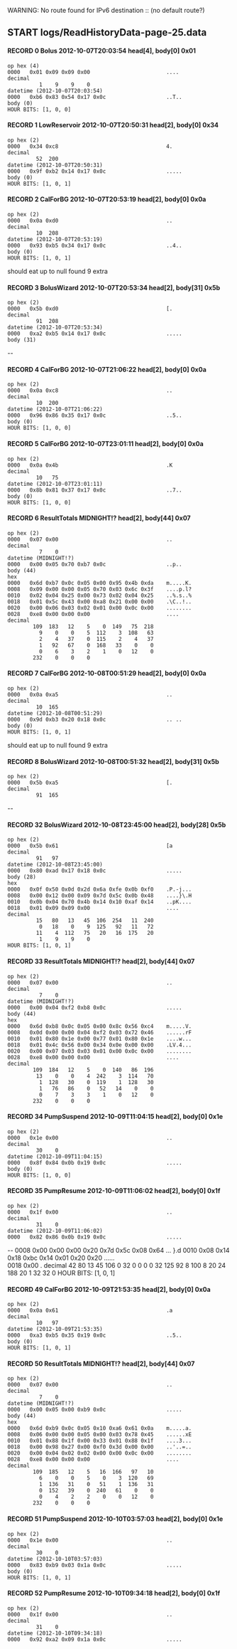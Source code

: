 WARNING: No route found for IPv6 destination :: (no default route?)
## START logs/ReadHistoryData-page-25.data
#### RECORD 0 Bolus 2012-10-07T20:03:54 head[4], body[0] 0x01
    op hex (4)
    0000   0x01 0x09 0x09 0x00                        ....
    decimal
              1    9    9    0
    datetime (2012-10-07T20:03:54)
    0000   0xb6 0x83 0x54 0x17 0x0c                   ..T..
    body (0)
    HOUR BITS: [1, 0, 0]

#### RECORD 1 LowReservoir 2012-10-07T20:50:31 head[2], body[0] 0x34
    op hex (2)
    0000   0x34 0xc8                                  4.
    decimal
             52  200
    datetime (2012-10-07T20:50:31)
    0000   0x9f 0xb2 0x14 0x17 0x0c                   .....
    body (0)
    HOUR BITS: [1, 0, 1]

#### RECORD 2 CalForBG 2012-10-07T20:53:19 head[2], body[0] 0x0a
    op hex (2)
    0000   0x0a 0xd0                                  ..
    decimal
             10  208
    datetime (2012-10-07T20:53:19)
    0000   0x93 0xb5 0x34 0x17 0x0c                   ..4..
    body (0)
    HOUR BITS: [1, 0, 1]

should eat up to null
found 9 extra
#### RECORD 3 BolusWizard 2012-10-07T20:53:34 head[2], body[31] 0x5b
    op hex (2)
    0000   0x5b 0xd0                                  [.
    decimal
             91  208
    datetime (2012-10-07T20:53:34)
    0000   0xa2 0xb5 0x14 0x17 0x0c                   .....
    body (31)
--
#### RECORD 4 CalForBG 2012-10-07T21:06:22 head[2], body[0] 0x0a
    op hex (2)
    0000   0x0a 0xc8                                  ..
    decimal
             10  200
    datetime (2012-10-07T21:06:22)
    0000   0x96 0x86 0x35 0x17 0x0c                   ..5..
    body (0)
    HOUR BITS: [1, 0, 0]

#### RECORD 5 CalForBG 2012-10-07T23:01:11 head[2], body[0] 0x0a
    op hex (2)
    0000   0x0a 0x4b                                  .K
    decimal
             10   75
    datetime (2012-10-07T23:01:11)
    0000   0x8b 0x81 0x37 0x17 0x0c                   ..7..
    body (0)
    HOUR BITS: [1, 0, 0]

#### RECORD 6 ResultTotals MIDNIGHT!? head[2], body[44] 0x07
    op hex (2)
    0000   0x07 0x00                                  ..
    decimal
              7    0
    datetime (MIDNIGHT!?)
    0000   0x00 0x05 0x70 0xb7 0x0c                   ..p..
    body (44)
    hex
    0000   0x6d 0xb7 0x0c 0x05 0x00 0x95 0x4b 0xda    m.....K.
    0008   0x09 0x00 0x00 0x05 0x70 0x03 0x6c 0x3f    ....p.l?
    0010   0x02 0x04 0x25 0x00 0x73 0x02 0x04 0x25    ..%.s..%
    0018   0x01 0x5c 0x43 0x00 0xa8 0x21 0x00 0x00    .\C..!..
    0020   0x00 0x06 0x03 0x02 0x01 0x00 0x0c 0x00    ........
    0028   0xe8 0x00 0x00 0x00                        ....
    decimal
            109  183   12    5    0  149   75  218
              9    0    0    5  112    3  108   63
              2    4   37    0  115    2    4   37
              1   92   67    0  168   33    0    0
              0    6    3    2    1    0   12    0
            232    0    0    0
    

#### RECORD 7 CalForBG 2012-10-08T00:51:29 head[2], body[0] 0x0a
    op hex (2)
    0000   0x0a 0xa5                                  ..
    decimal
             10  165
    datetime (2012-10-08T00:51:29)
    0000   0x9d 0xb3 0x20 0x18 0x0c                   .. ..
    body (0)
    HOUR BITS: [1, 0, 1]

should eat up to null
found 9 extra
#### RECORD 8 BolusWizard 2012-10-08T00:51:32 head[2], body[31] 0x5b
    op hex (2)
    0000   0x5b 0xa5                                  [.
    decimal
             91  165
--
#### RECORD 32 BolusWizard 2012-10-08T23:45:00 head[2], body[28] 0x5b
    op hex (2)
    0000   0x5b 0x61                                  [a
    decimal
             91   97
    datetime (2012-10-08T23:45:00)
    0000   0x80 0xad 0x17 0x18 0x0c                   .....
    body (28)
    hex
    0000   0x0f 0x50 0x0d 0x2d 0x6a 0xfe 0x0b 0xf0    .P.-j...
    0008   0x00 0x12 0x00 0x09 0x7d 0x5c 0x0b 0x48    ....}\.H
    0010   0x0b 0x04 0x70 0x4b 0x14 0x10 0xaf 0x14    ..pK....
    0018   0x01 0x09 0x09 0x00                        ....
    decimal
             15   80   13   45  106  254   11  240
              0   18    0    9  125   92   11   72
             11    4  112   75   20   16  175   20
              1    9    9    0
    HOUR BITS: [1, 0, 1]

#### RECORD 33 ResultTotals MIDNIGHT!? head[2], body[44] 0x07
    op hex (2)
    0000   0x07 0x00                                  ..
    decimal
              7    0
    datetime (MIDNIGHT!?)
    0000   0x00 0x04 0xf2 0xb8 0x0c                   .....
    body (44)
    hex
    0000   0x6d 0xb8 0x0c 0x05 0x00 0x8c 0x56 0xc4    m.....V.
    0008   0x0d 0x00 0x00 0x04 0xf2 0x03 0x72 0x46    ......rF
    0010   0x01 0x80 0x1e 0x00 0x77 0x01 0x80 0x1e    ....w...
    0018   0x01 0x4c 0x56 0x00 0x34 0x0e 0x00 0x00    .LV.4...
    0020   0x00 0x07 0x03 0x03 0x01 0x00 0x0c 0x00    ........
    0028   0xe8 0x00 0x00 0x00                        ....
    decimal
            109  184   12    5    0  140   86  196
             13    0    0    4  242    3  114   70
              1  128   30    0  119    1  128   30
              1   76   86    0   52   14    0    0
              0    7    3    3    1    0   12    0
            232    0    0    0
    

#### RECORD 34 PumpSuspend 2012-10-09T11:04:15 head[2], body[0] 0x1e
    op hex (2)
    0000   0x1e 0x00                                  ..
    decimal
             30    0
    datetime (2012-10-09T11:04:15)
    0000   0x8f 0x84 0x0b 0x19 0x0c                   .....
    body (0)
    HOUR BITS: [1, 0, 0]

#### RECORD 35 PumpResume 2012-10-09T11:06:02 head[2], body[0] 0x1f
    op hex (2)
    0000   0x1f 0x00                                  ..
    decimal
             31    0
    datetime (2012-10-09T11:06:02)
    0000   0x82 0x86 0x0b 0x19 0x0c                   .....
--
    0008   0x00 0x00 0x00 0x20 0x7d 0x5c 0x08 0x64    ... }\.d
    0010   0x08 0x14 0x18 0xbc 0x14 0x01 0x20 0x20    ......  
    0018   0x00                                       .
    decimal
             42   80   13   45  106    0   32    0
              0    0    0   32  125   92    8  100
              8   20   24  188   20    1   32   32
              0
    HOUR BITS: [1, 0, 1]

#### RECORD 49 CalForBG 2012-10-09T21:53:35 head[2], body[0] 0x0a
    op hex (2)
    0000   0x0a 0x61                                  .a
    decimal
             10   97
    datetime (2012-10-09T21:53:35)
    0000   0xa3 0xb5 0x35 0x19 0x0c                   ..5..
    body (0)
    HOUR BITS: [1, 0, 1]

#### RECORD 50 ResultTotals MIDNIGHT!? head[2], body[44] 0x07
    op hex (2)
    0000   0x07 0x00                                  ..
    decimal
              7    0
    datetime (MIDNIGHT!?)
    0000   0x00 0x05 0x00 0xb9 0x0c                   .....
    body (44)
    hex
    0000   0x6d 0xb9 0x0c 0x05 0x10 0xa6 0x61 0x0a    m.....a.
    0008   0x06 0x00 0x00 0x05 0x00 0x03 0x78 0x45    ......xE
    0010   0x01 0x88 0x1f 0x00 0x33 0x01 0x88 0x1f    ....3...
    0018   0x00 0x98 0x27 0x00 0xf0 0x3d 0x00 0x00    ..'..=..
    0020   0x00 0x04 0x02 0x02 0x00 0x00 0x0c 0x00    ........
    0028   0xe8 0x00 0x00 0x00                        ....
    decimal
            109  185   12    5   16  166   97   10
              6    0    0    5    0    3  120   69
              1  136   31    0   51    1  136   31
              0  152   39    0  240   61    0    0
              0    4    2    2    0    0   12    0
            232    0    0    0
    

#### RECORD 51 PumpSuspend 2012-10-10T03:57:03 head[2], body[0] 0x1e
    op hex (2)
    0000   0x1e 0x00                                  ..
    decimal
             30    0
    datetime (2012-10-10T03:57:03)
    0000   0x83 0xb9 0x03 0x1a 0x0c                   .....
    body (0)
    HOUR BITS: [1, 0, 1]

#### RECORD 52 PumpResume 2012-10-10T09:34:18 head[2], body[0] 0x1f
    op hex (2)
    0000   0x1f 0x00                                  ..
    decimal
             31    0
    datetime (2012-10-10T09:34:18)
    0000   0x92 0xa2 0x09 0x1a 0x0c                   .....
